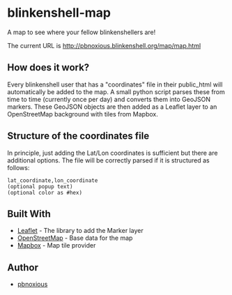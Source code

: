 # blinkenshell-map

A map to see where your fellow blinkenshellers are!

The current URL is <http://pbnoxious.blinkenshell.org/map/map.html>

## How does it work?

Every blinkenshell user that has a "coordinates" file in their public_html will automatically be added to the map.
A small python script parses these from time to time (currently once per day) and converts them into GeoJSON markers.
These GeoJSON objects are then added as a Leaflet layer to an OpenStreetMap background with tiles from Mapbox.

## Structure of the coordinates file
In principle, just adding the Lat/Lon coordinates is sufficient but there are additional options.
The file will be correctly parsed if it is structured as follows:
```
lat_coordinate,lon_coordinate
(optional popup text)
(optional color as #hex)
```

## Built With
* [Leaflet](https://leafletjs.com/) - The library to add the Marker layer
* [OpenStreetMap](https://openstreetmap.org) - Base data for the map
* [Mapbox](https://www.mapbox.com/) - Map tile provider

## Author

* [pbnoxious](https://github.com/pbnoxious)
